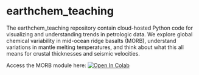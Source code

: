 # earthchem_teaching

The earthchem_teaching repository contain cloud-hosted Python code for visualizing and understanding trends in petrologic data. We explore global chemical variability in mid-ocean ridge basalts (MORB), understand variations in mantle melting temperatures, and think about what this all means for crustal thicknesses and seismic velocities. 

Access the MORB module here: 
<a href="https://colab.research.google.com/github/sarahshi/earthchem-teaching/blob/main/SERC_MORB_colab.ipynb" target="_parent"><img src="https://colab.research.google.com/assets/colab-badge.svg" alt="Open In Colab"/></a>